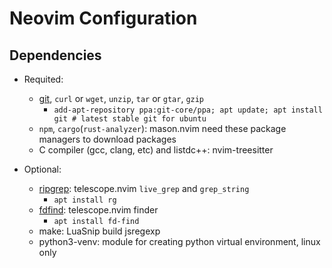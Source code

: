 <!-- markdownlint-disable MD013 -->
# Neovim Configuration

## Dependencies

- Requited:
  - [git](https://git-scm.com/downloads), `curl` or `wget`, `unzip`, `tar` or `gtar`, `gzip`
    - `add-apt-repository ppa:git-core/ppa; apt update; apt install git # latest stable git for ubuntu`
  - `npm`, `cargo`(`rust-analyzer`): mason.nvim need these package managers to download packages
  - C compiler (gcc, clang, etc) and listdc++: nvim-treesitter

- Optional:
  - [ripgrep](https://github.com/BurntSushi/ripgrep): telescope.nvim `live_grep` and `grep_string`
    - `apt install rg`
  - [fdfind](https://github.com/sharkdp/fd): telescope.nvim finder
    - `apt install fd-find`
  - make: LuaSnip build jsregexp
  - python3-venv: module for creating python virtual environment, linux only
